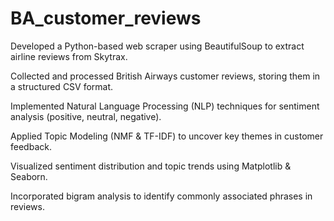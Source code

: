 # BA_customer_reviews
Developed a Python-based web scraper using BeautifulSoup to extract airline reviews from Skytrax.

Collected and processed British Airways customer reviews, storing them in a structured CSV format.

Implemented Natural Language Processing (NLP) techniques for sentiment analysis (positive, neutral, negative).

Applied Topic Modeling (NMF & TF-IDF) to uncover key themes in customer feedback.

Visualized sentiment distribution and topic trends using Matplotlib & Seaborn.

Incorporated bigram analysis to identify commonly associated phrases in reviews.


